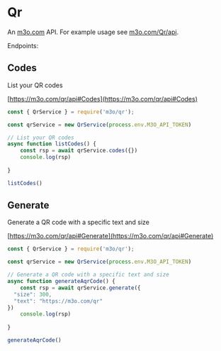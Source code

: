 # Qr

An [m3o.com](https://m3o.com) API. For example usage see [m3o.com/Qr/api](https://m3o.com/Qr/api).

Endpoints:

## Codes

List your QR codes


[https://m3o.com/qr/api#Codes](https://m3o.com/qr/api#Codes)

```js
const { QrService } = require('m3o/qr');

const qrService = new QrService(process.env.M3O_API_TOKEN)

// List your QR codes
async function listCodes() {
	const rsp = await qrService.codes({})
	console.log(rsp)
	
}

listCodes()
```
## Generate

Generate a QR code with a specific text and size


[https://m3o.com/qr/api#Generate](https://m3o.com/qr/api#Generate)

```js
const { QrService } = require('m3o/qr');

const qrService = new QrService(process.env.M3O_API_TOKEN)

// Generate a QR code with a specific text and size
async function generateAqrCode() {
	const rsp = await qrService.generate({
  "size": 300,
  "text": "https://m3o.com/qr"
})
	console.log(rsp)
	
}

generateAqrCode()
```
